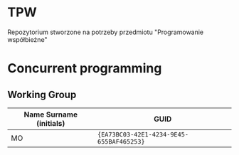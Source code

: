 # TPW
Repozytorium stworzone na potrzeby przedmiotu "Programowanie współbieżne"

# Concurrent programming

## Working Group

| Name Surname (initials) | GUID                                     |
| ----------------------- | ---------------------------------------- |
| MO                      | `{EA73BC03-42E1-4234-9E45-655BAF465253}` |
